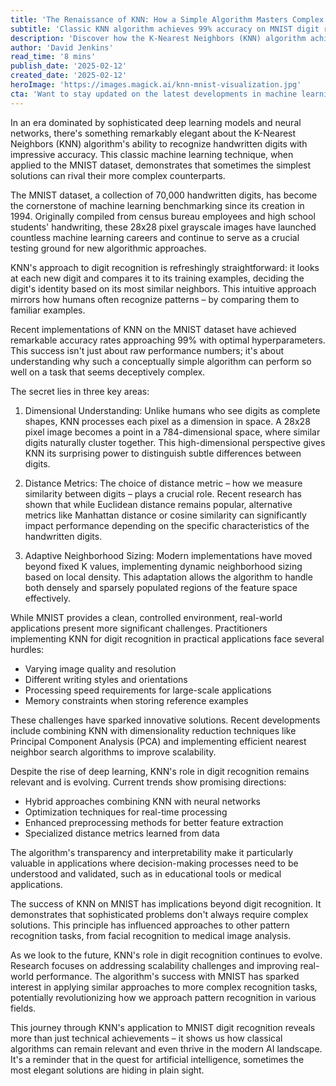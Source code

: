 ```yaml
---
title: 'The Renaissance of KNN: How a Simple Algorithm Masters Complex Digit Recognition'
subtitle: 'Classic KNN algorithm achieves 99% accuracy on MNIST digit recognition'
description: 'Discover how the K-Nearest Neighbors (KNN) algorithm achieves remarkable accuracy in handwritten digit recognition using the MNIST dataset. This exploration reveals how a straightforward approach can match sophisticated deep learning models, demonstrating that elegant simplicity often trumps complexity in machine learning.'
author: 'David Jenkins'
read_time: '8 mins'
publish_date: '2025-02-12'
created_date: '2025-02-12'
heroImage: 'https://images.magick.ai/knn-mnist-visualization.jpg'
cta: 'Want to stay updated on the latest developments in machine learning algorithms and their practical applications? Follow us on LinkedIn for regular insights into how classical algorithms are being reinvented for modern challenges.'
---
```


In an era dominated by sophisticated deep learning models and neural networks, there's something remarkably elegant about the K-Nearest Neighbors (KNN) algorithm's ability to recognize handwritten digits with impressive accuracy. This classic machine learning technique, when applied to the MNIST dataset, demonstrates that sometimes the simplest solutions can rival their more complex counterparts.

The MNIST dataset, a collection of 70,000 handwritten digits, has become the cornerstone of machine learning benchmarking since its creation in 1994. Originally compiled from census bureau employees and high school students' handwriting, these 28x28 pixel grayscale images have launched countless machine learning careers and continue to serve as a crucial testing ground for new algorithmic approaches.

KNN's approach to digit recognition is refreshingly straightforward: it looks at each new digit and compares it to its training examples, deciding the digit's identity based on its most similar neighbors. This intuitive approach mirrors how humans often recognize patterns – by comparing them to familiar examples.

Recent implementations of KNN on the MNIST dataset have achieved remarkable accuracy rates approaching 99% with optimal hyperparameters. This success isn't just about raw performance numbers; it's about understanding why such a conceptually simple algorithm can perform so well on a task that seems deceptively complex.

The secret lies in three key areas:

1. Dimensional Understanding: Unlike humans who see digits as complete shapes, KNN processes each pixel as a dimension in space. A 28x28 pixel image becomes a point in a 784-dimensional space, where similar digits naturally cluster together. This high-dimensional perspective gives KNN its surprising power to distinguish subtle differences between digits.

2. Distance Metrics: The choice of distance metric – how we measure similarity between digits – plays a crucial role. Recent research has shown that while Euclidean distance remains popular, alternative metrics like Manhattan distance or cosine similarity can significantly impact performance depending on the specific characteristics of the handwritten digits.

3. Adaptive Neighborhood Sizing: Modern implementations have moved beyond fixed K values, implementing dynamic neighborhood sizing based on local density. This adaptation allows the algorithm to handle both densely and sparsely populated regions of the feature space effectively.

While MNIST provides a clean, controlled environment, real-world applications present more significant challenges. Practitioners implementing KNN for digit recognition in practical applications face several hurdles:

- Varying image quality and resolution
- Different writing styles and orientations 
- Processing speed requirements for large-scale applications
- Memory constraints when storing reference examples

These challenges have sparked innovative solutions. Recent developments include combining KNN with dimensionality reduction techniques like Principal Component Analysis (PCA) and implementing efficient nearest neighbor search algorithms to improve scalability.

Despite the rise of deep learning, KNN's role in digit recognition remains relevant and is evolving. Current trends show promising directions:

- Hybrid approaches combining KNN with neural networks
- Optimization techniques for real-time processing
- Enhanced preprocessing methods for better feature extraction
- Specialized distance metrics learned from data

The algorithm's transparency and interpretability make it particularly valuable in applications where decision-making processes need to be understood and validated, such as in educational tools or medical applications.

The success of KNN on MNIST has implications beyond digit recognition. It demonstrates that sophisticated problems don't always require complex solutions. This principle has influenced approaches to other pattern recognition tasks, from facial recognition to medical image analysis.

As we look to the future, KNN's role in digit recognition continues to evolve. Research focuses on addressing scalability challenges and improving real-world performance. The algorithm's success with MNIST has sparked interest in applying similar approaches to more complex recognition tasks, potentially revolutionizing how we approach pattern recognition in various fields.

This journey through KNN's application to MNIST digit recognition reveals more than just technical achievements – it shows us how classical algorithms can remain relevant and even thrive in the modern AI landscape. It's a reminder that in the quest for artificial intelligence, sometimes the most elegant solutions are hiding in plain sight.